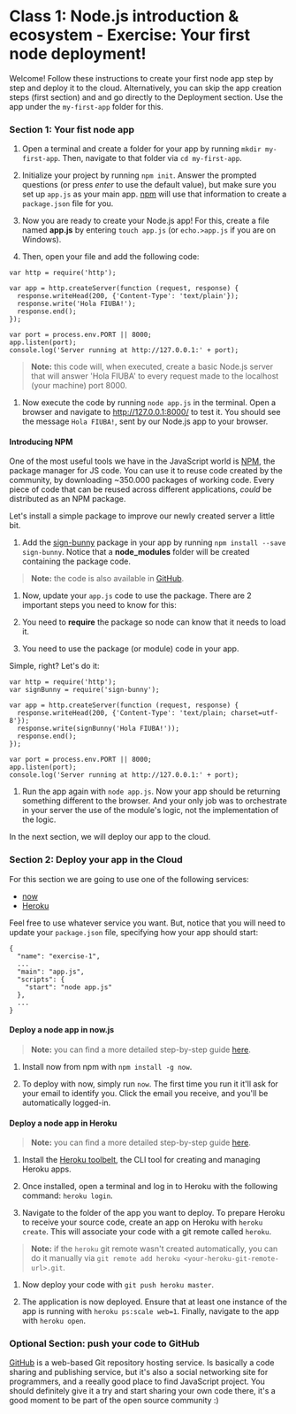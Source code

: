 # Class 1: Node.js introduction & ecosystem - Exercise: Your first node deployment!

Welcome! Follow these instructions to create your first node app step by step and deploy it to the cloud.
Alternatively, you can skip the app creation steps (first section) and and go directly to the Deployment section. Use the app under the `my-first-app` folder for this.

### Section 1: Your fist node app

1. Open a terminal and create a folder for your app by running `mkdir my-first-app`. Then, navigate to that folder via `cd my-first-app`.

1. Initialize your project by running `npm init`. Answer the prompted questions (or press _enter_ to use the default value), but make sure you set up `app.js` as your main app. [npm](https://docs.npmjs.com/cli/init) will use that information to create a `package.json` file for you.

1. Now you are ready to create your Node.js app! For this, create a file named **app.js** by entering `touch app.js` (or `echo.>app.js` if you are on Windows).

1. Then, open your file and add the following code:

  ```
  var http = require('http');

  var app = http.createServer(function (request, response) {
    response.writeHead(200, {'Content-Type': 'text/plain'});
    response.write('Hola FIUBA!');
    response.end();
  });

  var port = process.env.PORT || 8000;
  app.listen(port);
  console.log('Server running at http://127.0.0.1:' + port);
  ```

  > **Note:** this code will, when executed, create a basic Node.js server that will answer 'Hola FIUBA' to every request made to the localhost (your machine) port 8000.

1. Now execute the code by running `node app.js` in the terminal. Open a browser and navigate to http://127.0.0.1:8000/ to test it. You should see the message `Hola FIUBA!`, sent by our Node.js app to your browser.

#### Introducing NPM

One of the most useful tools we have in the JavaScript world is [NPM](https://www.npmjs.com/), the package manager for JS code. You can use it to reuse code created by the community, by downloading ~350.000 packages of working code. Every piece of code that can be reused across different applications, *could* be distributed as an NPM package.

Let's install a simple package to improve our newly created server a little bit.

1. Add the [sign-bunny](https://github.com/ryanbahniuk/sign-bunny) package in your app by running `npm install --save sign-bunny`. Notice that a **node_modules** folder will be created containing the package code.

  > **Note:** the code is also available in [GitHub](https://github.com/ryanbahniuk/sign-bunny).

1. Now, update your `app.js` code to use the package. There are 2 important steps you need to know for this:

  1. You need to **require** the package so node can know that it needs to load it.
  1. You need to use the package (or module) code in your app.

  Simple, right? Let's do it:

  ```
  var http = require('http');
  var signBunny = require('sign-bunny');

  var app = http.createServer(function (request, response) {
    response.writeHead(200, {'Content-Type': 'text/plain; charset=utf-8'});
    response.write(signBunny('Hola FIUBA!'));
    response.end();
  });

  var port = process.env.PORT || 8000;
  app.listen(port);
  console.log('Server running at http://127.0.0.1:' + port);
  ```

1. Run the app again with `node app.js`. Now your app should be returning something different to the browser. And your only job was to orchestrate in your server the use of the module's logic, not the implementation of the logic.

In the next section, we will deploy our app to the cloud.

### Section 2: Deploy your app in the Cloud

For this section we are going to use one of the following services:

* [now](https://zeit.co/now)
* [Heroku](https://www.heroku.com/)

Feel free to use whatever service you want. But, notice that you will need to update your `package.json` file, specifying how your app should start:

```
{
  "name": "exercise-1",
  ...
  "main": "app.js",
  "scripts": {
    "start": "node app.js"
  },
  ...
}
```

#### Deploy a node app in now.js

> **Note:** you can find a more detailed step-by-step guide [here](https://zeit.co/now#get-started).

1. Install now from npm with `npm install -g now`.

1. To deploy with now, simply run `now`. The first time you run it it'll ask for your email to identify you.
Click the email you receive, and you'll be automatically logged-in.

#### Deploy a node app in Heroku

> **Note:** you can find a more detailed step-by-step guide [here](https://devcenter.heroku.com/articles/getting-started-with-nodejs).

1. Install the [Heroku toolbelt](https://toolbelt.heroku.com/), the CLI tool for creating and managing Heroku apps.

1. Once installed, open a terminal and log in to Heroku with the following command: `heroku login`.

1. Navigate to the folder of the app you want to deploy. To prepare Heroku to receive your source code, create an app on Heroku with `heroku create`. This will associate your code with a git remote called `heroku`.

  >**Note:** if the `heroku` git remote wasn't created automatically, you can do it manually via `git remote add heroku <your-heroku-git-remote-url>.git`.

1. Now deploy your code with `git push heroku master`.

1. The application is now deployed. Ensure that at least one instance of the app is running with `heroku ps:scale web=1`. Finally, navigate to the app with `heroku open`.

### Optional Section: push your code to GitHub

[GitHub](https://github.com/) is a web-based Git repository hosting service. Is basically a code sharing and publishing service, but it's also a social networking site for programmers, and a reeally good place to find JavaScript project. You should definitely give it a try and start sharing your own code there, it's a good moment to be part of the open source community :)
